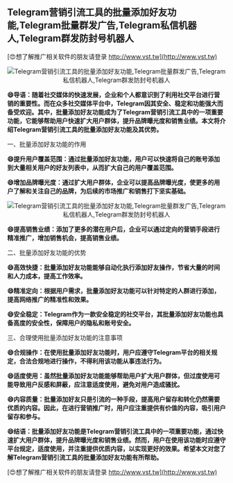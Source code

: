 ## **Telegram营销引流工具的批量添加好友功能,Telegram批量群发广告,Telegram私信机器人,Telegram群发防封号机器人**

[😍想了解推广相关软件的朋友请登录 http://www.vst.tw](http://www.vst.tw)

 <center><img src="https://vst.tw/MP4/tuiguang/png/5.png" alt="Telegram营销引流工具的批量添加好友功能,Telegram批量群发广告,Telegram私信机器人,Telegram群发防封号机器人"></center>

**😄导语：随着社交媒体的快速发展，企业和个人都意识到了利用社交平台进行营销的重要性。而在众多社交媒体平台中，Telegram因其安全、稳定和功能强大而备受欢迎。其中，批量添加好友功能成为了Telegram营销引流工具中的一项重要功能，它能够帮助用户快速扩大用户群体，提升品牌曝光度和销售业绩。本文将介绍Telegram营销引流工具的批量添加好友功能及其优势。**

一、批量添加好友功能的作用

**😄提升用户覆盖范围：通过批量添加好友功能，用户可以快速将自己的账号添加到大量相关用户的好友列表中，从而扩大自己的用户覆盖范围。**

**😄增加品牌曝光度：通过扩大用户群体，企业可以提高品牌曝光度，使更多的用户了解和关注自己的品牌，为后续的市场推广和销售打下坚实基础。**

 <center><img src="https://vst.tw/MP4/tuiguang/png/6.png" alt="Telegram营销引流工具的批量添加好友功能,Telegram批量群发广告,Telegram私信机器人,Telegram群发防封号机器人"></center>

**😄提高销售业绩：添加了更多的潜在用户后，企业可以通过定向的营销手段进行精准推广，增加销售机会，提高销售业绩。**

二、批量添加好友功能的优势

**😄高效快捷：批量添加好友功能能够自动化执行添加好友操作，节省大量的时间和人力成本，提高工作效率。**

**😄精准定向：根据用户需求，批量添加好友功能可以针对特定的人群进行添加，提高网络推广的精准性和效果。**

**😄安全稳定：Telegram作为一款安全稳定的社交平台，其批量添加好友功能也具备高度的安全性，保障用户的隐私和账号安全。**

三、合理使用批量添加好友功能的注意事项

**😄合规操作：在使用批量添加好友功能时，用户应遵守Telegram平台的相关规定，合法合规地进行操作，不得利用该功能从事违法行为。**

**😄适度使用：虽然批量添加好友功能能够帮助用户扩大用户群体，但过度使用可能导致用户反感和屏蔽，应注意适度使用，避免对用户造成骚扰。**

**😄内容质量：批量添加好友只是引流的一种手段，提高用户留存和转化仍然需要优质的内容。因此，在进行营销推广时，用户应注重提供有价值的内容，吸引用户留存和参与。**

**😄结语：批量添加好友功能是Telegram营销引流工具中的一项重要功能，通过快速扩大用户群体，提升品牌曝光度和销售业绩。然而，用户在使用该功能时应遵守平台规定，适度使用，并注重提供优质内容，以实现更好的效果。希望本文对您了解Telegram营销引流工具的批量添加好友功能有所帮助。**

[😍想了解推广相关软件的朋友请登录 http://www.vst.tw](http://www.vst.tw)




